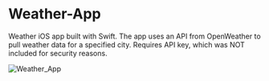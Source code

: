 # Weather-App
Weather iOS app built with Swift. The app uses an API from OpenWeather to pull weather data for a specified city. Requires API key, which was NOT included for security reasons.

![Weather_App](https://github.com/vytalman/Weather-App/assets/8355633/80fdc7af-d4d2-4dea-95fa-e4637594de37)
